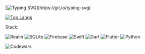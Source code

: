 [![Typing SVG](https://readme-typing-svg.demolab.com/?lines=Mobile+developer;...)](https://git.io/typing-svg)

[![Top Langs](https://github-readme-stats.vercel.app/api/top-langs/?username=gikkid&layout=compact)](https://github.com/anuraghazra/github-readme-stats)

Stack:

![Realm](https://img.shields.io/badge/Realm-39477F?style=for-the-badge&logo=realm&logoColor=white)
![SQLite](https://img.shields.io/badge/sqlite-%2307405e.svg?style=for-the-badge&logo=sqlite&logoColor=white)
![Firebase](https://img.shields.io/badge/Firebase-039BE5?style=for-the-badge&logo=Firebase&logoColor=white)
![Swift](https://img.shields.io/badge/swift-F54A2A?style=for-the-badge&logo=swift&logoColor=white)
![Dart](https://img.shields.io/badge/dart-%230175C2.svg?style=for-the-badge&logo=dart&logoColor=white)
![Flutter](https://img.shields.io/badge/Flutter-%2302569B.svg?style=for-the-badge&logo=Flutter&logoColor=white)
![Python](https://img.shields.io/badge/python-3670A0?style=for-the-badge&logo=python&logoColor=ffdd54)


![Codewars](https://github.r2v.ch/codewars?user=defExploit&stroke=%23BB432C)

